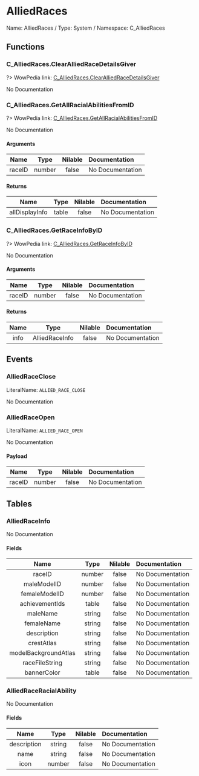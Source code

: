 # AlliedRaces

Name: AlliedRaces / Type: System / Namespace: C_AlliedRaces

## Functions

### C_AlliedRaces.ClearAlliedRaceDetailsGiver
?> WowPedia link: [C_AlliedRaces.ClearAlliedRaceDetailsGiver](https://wow.gamepedia.com/API_C_AlliedRaces.ClearAlliedRaceDetailsGiver)

No Documentation

### C_AlliedRaces.GetAllRacialAbilitiesFromID
?> WowPedia link: [C_AlliedRaces.GetAllRacialAbilitiesFromID](https://wow.gamepedia.com/API_C_AlliedRaces.GetAllRacialAbilitiesFromID)

No Documentation

#### Arguments
|Name|Type|Nilable|Documentation|
|:---:|:---:|:---:|:---|
|raceID|number|false|No Documentation|
#### Returns
|Name|Type|Nilable|Documentation|
|:---:|:---:|:---:|:---|
|allDisplayInfo|table|false|No Documentation|
### C_AlliedRaces.GetRaceInfoByID
?> WowPedia link: [C_AlliedRaces.GetRaceInfoByID](https://wow.gamepedia.com/API_C_AlliedRaces.GetRaceInfoByID)

No Documentation

#### Arguments
|Name|Type|Nilable|Documentation|
|:---:|:---:|:---:|:---|
|raceID|number|false|No Documentation|
#### Returns
|Name|Type|Nilable|Documentation|
|:---:|:---:|:---:|:---|
|info|AlliedRaceInfo|false|No Documentation|
## Events

### AlliedRaceClose
LiteralName: `ALLIED_RACE_CLOSE`

No Documentation

### AlliedRaceOpen
LiteralName: `ALLIED_RACE_OPEN`

No Documentation

#### Payload
|Name|Type|Nilable|Documentation|
|:---:|:---:|:---:|:---|
|raceID|number|false|No Documentation|
## Tables

### AlliedRaceInfo

No Documentation

#### Fields
|Name|Type|Nilable|Documentation|
|:---:|:---:|:---:|:---|
|raceID|number|false|No Documentation|
|maleModelID|number|false|No Documentation|
|femaleModelID|number|false|No Documentation|
|achievementIds|table|false|No Documentation|
|maleName|string|false|No Documentation|
|femaleName|string|false|No Documentation|
|description|string|false|No Documentation|
|crestAtlas|string|false|No Documentation|
|modelBackgroundAtlas|string|false|No Documentation|
|raceFileString|string|false|No Documentation|
|bannerColor|table|false|No Documentation|
### AlliedRaceRacialAbility

No Documentation

#### Fields
|Name|Type|Nilable|Documentation|
|:---:|:---:|:---:|:---|
|description|string|false|No Documentation|
|name|string|false|No Documentation|
|icon|number|false|No Documentation|